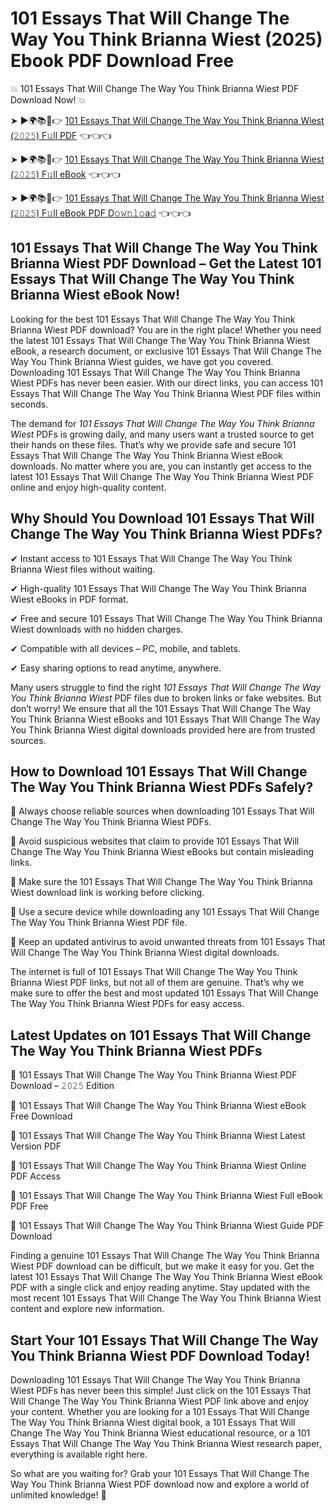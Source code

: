 # 101 Essays That Will Change The Way You Think Brianna Wiest (2025) Ebook PDF Download Free

💥 101 Essays That Will Change The Way You Think Brianna Wiest PDF Download Now! 💥

➤ ►🌍📚📱👉 [101 Essays That Will Change The Way You Think Brianna Wiest (𝟸𝟶𝟸𝟻) F𝚞ll PDF](https://getpdf.xyz/101-essays-that-will-change-the-way-you-think-brianna-wiest) 👈👈👈


➤ ►🌍📚📱👉 [101 Essays That Will Change The Way You Think Brianna Wiest (𝟸𝟶𝟸𝟻) F𝚞ll eBook](https://getpdf.xyz/101-essays-that-will-change-the-way-you-think-brianna-wiest) 👈👈👈


➤ ►🌍📚📱👉 [101 Essays That Will Change The Way You Think Brianna Wiest (𝟸𝟶𝟸𝟻) F𝚞ll eBook PDF D𝚘𝚠𝚗𝚕𝚘a𝚍](https://getpdf.xyz/101-essays-that-will-change-the-way-you-think-brianna-wiest) 👈👈👈


## 101 Essays That Will Change The Way You Think Brianna Wiest PDF Download – Get the Latest 101 Essays That Will Change The Way You Think Brianna Wiest eBook Now!

Looking for the best 101 Essays That Will Change The Way You Think Brianna Wiest PDF download? You are in the right place! Whether you need the latest 101 Essays That Will Change The Way You Think Brianna Wiest eBook, a research document, or exclusive 101 Essays That Will Change The Way You Think Brianna Wiest guides, we have got you covered. Downloading 101 Essays That Will Change The Way You Think Brianna Wiest PDFs has never been easier. With our direct links, you can access 101 Essays That Will Change The Way You Think Brianna Wiest PDF files within seconds.

The demand for *101 Essays That Will Change The Way You Think Brianna Wiest* PDFs is growing daily, and many users want a trusted source to get their hands on these files. That’s why we provide safe and secure 101 Essays That Will Change The Way You Think Brianna Wiest eBook downloads. No matter where you are, you can instantly get access to the latest 101 Essays That Will Change The Way You Think Brianna Wiest PDF online and enjoy high-quality content.

## Why Should You Download 101 Essays That Will Change The Way You Think Brianna Wiest PDFs?

✔ Instant access to 101 Essays That Will Change The Way You Think Brianna Wiest files without waiting.

✔ High-quality 101 Essays That Will Change The Way You Think Brianna Wiest eBooks in PDF format.

✔ Free and secure 101 Essays That Will Change The Way You Think Brianna Wiest downloads with no hidden charges.

✔ Compatible with all devices – PC, mobile, and tablets.

✔ Easy sharing options to read anytime, anywhere.

Many users struggle to find the right *101 Essays That Will Change The Way You Think Brianna Wiest* PDF files due to broken links or fake websites. But don’t worry! We ensure that all the 101 Essays That Will Change The Way You Think Brianna Wiest eBooks and 101 Essays That Will Change The Way You Think Brianna Wiest digital downloads provided here are from trusted sources.

## How to Download 101 Essays That Will Change The Way You Think Brianna Wiest PDFs Safely?

📌 Always choose reliable sources when downloading 101 Essays That Will Change The Way You Think Brianna Wiest PDFs.

📌 Avoid suspicious websites that claim to provide 101 Essays That Will Change The Way You Think Brianna Wiest eBooks but contain misleading links.

📌 Make sure the 101 Essays That Will Change The Way You Think Brianna Wiest download link is working before clicking.

📌 Use a secure device while downloading any 101 Essays That Will Change The Way You Think Brianna Wiest PDF file.

📌 Keep an updated antivirus to avoid unwanted threats from 101 Essays That Will Change The Way You Think Brianna Wiest digital downloads.

The internet is full of 101 Essays That Will Change The Way You Think Brianna Wiest PDF links, but not all of them are genuine. That’s why we make sure to offer the best and most updated 101 Essays That Will Change The Way You Think Brianna Wiest PDFs for easy access.

## Latest Updates on 101 Essays That Will Change The Way You Think Brianna Wiest PDFs

🔹 101 Essays That Will Change The Way You Think Brianna Wiest PDF Download – 𝟸𝟶𝟸𝟻 Edition

🔹 101 Essays That Will Change The Way You Think Brianna Wiest eBook Free Download

🔹 101 Essays That Will Change The Way You Think Brianna Wiest Latest Version PDF

🔹 101 Essays That Will Change The Way You Think Brianna Wiest Online PDF Access

🔹 101 Essays That Will Change The Way You Think Brianna Wiest Full eBook PDF Free

🔹 101 Essays That Will Change The Way You Think Brianna Wiest Guide PDF Download

Finding a genuine 101 Essays That Will Change The Way You Think Brianna Wiest PDF download can be difficult, but we make it easy for you. Get the latest 101 Essays That Will Change The Way You Think Brianna Wiest eBook PDF with a single click and enjoy reading anytime. Stay updated with the most recent 101 Essays That Will Change The Way You Think Brianna Wiest content and explore new information.

## Start Your 101 Essays That Will Change The Way You Think Brianna Wiest PDF Download Today!

Downloading 101 Essays That Will Change The Way You Think Brianna Wiest PDFs has never been this simple! Just click on the 101 Essays That Will Change The Way You Think Brianna Wiest PDF link above and enjoy your content. Whether you are looking for a 101 Essays That Will Change The Way You Think Brianna Wiest digital book, a 101 Essays That Will Change The Way You Think Brianna Wiest educational resource, or a 101 Essays That Will Change The Way You Think Brianna Wiest research paper, everything is available right here.

So what are you waiting for? Grab your 101 Essays That Will Change The Way You Think Brianna Wiest PDF download now and explore a world of unlimited knowledge! 🚀